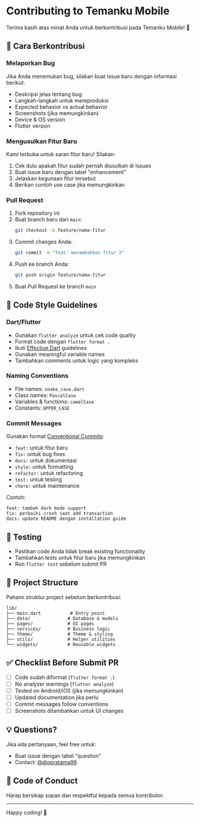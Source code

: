 # Contributing to Temanku Mobile

Terima kasih atas minat Anda untuk berkontribusi pada Temanku Mobile! 🎉

## 🤝 Cara Berkontribusi

### Melaporkan Bug

Jika Anda menemukan bug, silakan buat issue baru dengan informasi berikut:

- Deskripsi jelas tentang bug
- Langkah-langkah untuk mereproduksi
- Expected behavior vs actual behavior
- Screenshots (jika memungkinkan)
- Device & OS version
- Flutter version

### Mengusulkan Fitur Baru

Kami terbuka untuk saran fitur baru! Silakan:

1. Cek dulu apakah fitur sudah pernah diusulkan di Issues
2. Buat issue baru dengan label "enhancement"
3. Jelaskan kegunaan fitur tersebut
4. Berikan contoh use case jika memungkinkan

### Pull Request

1. Fork repository ini
2. Buat branch baru dari `main`:
   ```bash
   git checkout -b feature/nama-fitur
   ```
3. Commit changes Anda:
   ```bash
   git commit -m "feat: menambahkan fitur X"
   ```
4. Push ke branch Anda:
   ```bash
   git push origin feature/nama-fitur
   ```
5. Buat Pull Request ke branch `main`

## 📝 Code Style Guidelines

### Dart/Flutter

- Gunakan `flutter analyze` untuk cek code quality
- Format code dengan `flutter format .`
- Ikuti [Effective Dart](https://dart.dev/guides/language/effective-dart) guidelines
- Gunakan meaningful variable names
- Tambahkan comments untuk logic yang kompleks

### Naming Conventions

- File names: `snake_case.dart`
- Class names: `PascalCase`
- Variables & functions: `camelCase`
- Constants: `UPPER_CASE`

### Commit Messages

Gunakan format [Conventional Commits](https://www.conventionalcommits.org/):

- `feat:` untuk fitur baru
- `fix:` untuk bug fixes
- `docs:` untuk dokumentasi
- `style:` untuk formatting
- `refactor:` untuk refactoring
- `test:` untuk testing
- `chore:` untuk maintenance

Contoh:
```
feat: tambah dark mode support
fix: perbaiki crash saat add transaction
docs: update README dengan installation guide
```

## 🧪 Testing

- Pastikan code Anda tidak break existing functionality
- Tambahkan tests untuk fitur baru jika memungkinkan
- Run `flutter test` sebelum submit PR

## 📁 Project Structure

Pahami struktur project sebelum berkontribusi:

```
lib/
├── main.dart           # Entry point
├── data/              # Database & models
├── pages/             # UI pages
├── services/          # Business logic
├── theme/             # Theme & styling
├── utils/             # Helper utilities
└── widgets/           # Reusable widgets
```

## ✅ Checklist Before Submit PR

- [ ] Code sudah diformat (`flutter format .`)
- [ ] No analyzer warnings (`flutter analyze`)
- [ ] Tested on Android/iOS (jika memungkinkan)
- [ ] Updated documentation jika perlu
- [ ] Commit messages follow conventions
- [ ] Screenshots ditambahkan untuk UI changes

## 💡 Questions?

Jika ada pertanyaan, feel free untuk:
- Buat issue dengan label "question"
- Contact: [@diopratama99](https://github.com/diopratama99)

## 📜 Code of Conduct

Harap bersikap sopan dan respektful kepada semua kontributor.

---

Happy coding! 🚀
